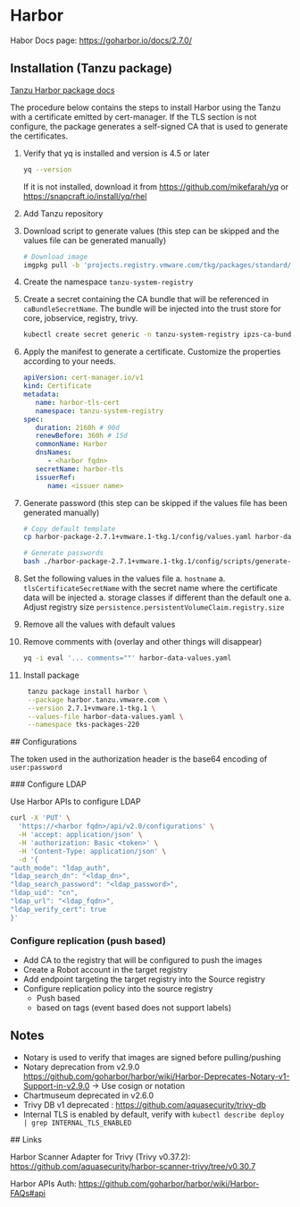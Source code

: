 # Harbor 

Habor Docs page: https://goharbor.io/docs/2.7.0/

## Installation (Tanzu package)

[Tanzu Harbor package docs](https://docs.vmware.com/en/VMware-Tanzu-Kubernetes-Grid/2.2/using-tkg/workload-packages-harbor.html)

The procedure below contains the steps to install Harbor using the Tanzu with a certificate emitted by cert-manager. If the TLS section is not configure, the package generates a self-signed CA that is used to generate the certificates.

1. Verify that yq is installed and version is 4.5 or later
   ```bash
   yq --version
   ```
   If it is not installed, download it from https://github.com/mikefarah/yq or https://snapcraft.io/install/yq/rhel
1. Add Tanzu repository
1. Download script to generate values (this step can be skipped and the values file can be generated manually)
   ```bash
   # Download image
   imgpkg pull -b 'projects.registry.vmware.com/tkg/packages/standard/harbor:v2.7.1_vmware.1-tkg.1' -o ./harbor-package-2.7.1+vmware.1-tkg.1
   ```
1. Create the namespace `tanzu-system-registry`
1. Create a secret containing the CA bundle that will be referenced in `caBundleSecretName`. The bundle will be injected into the trust store for core, jobservice, registry, trivy.
    ```bash
    kubectl create secret generic -n tanzu-system-registry ipzs-ca-bundle --from-file=/tmp/ca.crt
    ```
1. Apply the manifest to generate a certificate. Customize the properties according to your needs.
   ```yaml
   apiVersion: cert-manager.io/v1
   kind: Certificate
   metadata:
      name: harbor-tls-cert
      namespace: tanzu-system-registry
   spec:
      duration: 2160h # 90d
      renewBefore: 360h # 15d
      commonName: Harbor
      dnsNames:
         - <harbor fqdn>
      secretName: harbor-tls
      issuerRef:
         name: <issuer name>
   ```

1. Generate password (this step can be skipped if the values file has been generated manually)

   ```bash
   # Copy default template
   cp harbor-package-2.7.1+vmware.1-tkg.1/config/values.yaml harbor-data-values.yaml

   # Generate passwords
   bash ./harbor-package-2.7.1+vmware.1-tkg.1/config/scripts/generate-passwords.sh harbor-data-values.yaml
   ```

1. Set the following values in the values file
   a. `hostname`
   a. `tlsCertificateSecretName` with the secret name where the certificate data will be injected 
   a. storage classes if different than the default one
   a. Adjust registry size `persistence.persistentVolumeClaim.registry.size`

1. Remove all the values with default values
1. Remove comments with (overlay and other things will disappear)
   ```bash
   yq -i eval '... comments=""' harbor-data-values.yaml
   ```

1. Install package
   ```bash
    tanzu package install harbor \
    --package harbor.tanzu.vmware.com \
    --version 2.7.1+vmware.1-tkg.1 \
    --values-file harbor-data-values.yaml \
    --namespace tks-packages-220
    ```

## Configurations

The token used in the authorization header is the base64 encoding of `user:password`

### Configure LDAP

Use Harbor APIs to configure LDAP

```bash
curl -X 'PUT' \
  'https://<harbor fqdn>/api/v2.0/configurations' \
  -H 'accept: application/json' \
  -H 'authorization: Basic <token>' \
  -H 'Content-Type: application/json' \
  -d '{
"auth_mode": "ldap_auth",
"ldap_search_dn": "<ldap_dn>",
"ldap_search_password": "<ldap_password>",
"ldap_uid": "cn",
"ldap_url": "<ldap_fqdn>",
"ldap_verify_cert": true
}'
```

### Configure replication (push based)

* Add CA to the registry that will be configured to push the images
* Create a Robot account in the target registry
* Add endpoint targeting the target registry into the Source registry
* Configure replication policy into the source registry
  * Push based
  * based on tags (event based does not support labels)

## Notes

* Notary is used to verify that images are signed before pulling/pushing
* Notary deprecation from v2.9.0 https://github.com/goharbor/harbor/wiki/Harbor-Deprecates-Notary-v1-Support-in-v2.9.0 -> Use cosign or notation
* Chartmuseum deprecated in v2.6.0
* Trivy DB v1 deprecated : https://github.com/aquasecurity/trivy-db
* Internal TLS is enabled by default, verify with `kubectl describe deploy | grep INTERNAL_TLS_ENABLED`

## Links

Harbor Scanner Adapter for Trivy (Trivy v0.37.2): https://github.com/aquasecurity/harbor-scanner-trivy/tree/v0.30.7

Harbor APIs Auth: https://github.com/goharbor/harbor/wiki/Harbor-FAQs#api